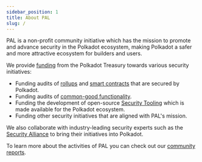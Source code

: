 ```yaml
---
sidebar_position: 1
title: About PAL
slug: /
---
```


PAL is a non-profit community initiative which has the mission to promote and advance security in the Polkadot ecosystem, making Polkadot a safer and more attractive ecosystem for builders and users.

We provide [funding](/funding) from the Polkadot Treasury towards various security initiatives:

* Funding audits of [rollups](02_funding/01_rollups.md) and [smart contracts](02_funding/02_smart_contracts.md) that are secured by Polkadot.
* Funding audits of [common-good functionality](02_funding/03_common_good.md).
* Funding the development of open-source [Security Tooling](02_funding/04_security_tooling.md) which is made available for the Polkadot ecosystem. 
* Funding other security initiatives that are aligned with PAL's mission.

We also collaborate with industry-leading security experts such as the [Security Alliance](https://securityalliance.org/) to bring their initiatives into Polkadot. 

To learn more about the activities of PAL you can check out our [community reports](/community_reports).

